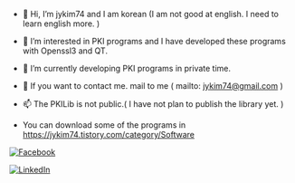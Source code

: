 - 👋 Hi, I’m jykim74 and I am korean (I am not good at english. I need to learn english more. )
- 👀 I’m interested in PKI programs and I have developed these programs with Openssl3 and QT.
- 🌱 I’m currently developing PKI programs in private time.
- 💞️ If you want to contact me. mail to me ( mailto: jykim74@gmail.com )
- 📫 The PKILib is not public.( I have not plan to publish the library yet. )

- You can download some of the programs in https://jykim74.tistory.com/category/Software

<!---
jykim74/jykim74 is a ✨ special ✨ repository because its `README.md` (this file) appears on your GitHub profile.
You can click the Preview link to take a look at your changes.
--->

<a href="https://www.facebook.com/jongyeob.kim.77" rel="nofollow"><img src="https://camo.githubusercontent.com/c9ad2c413c59e978b38f249755e08ae97a6411e0308c8865ca84a2f2fd00b022/68747470733a2f2f696d672e736869656c64732e696f2f62616467652f2d46616365626f6f6b2d3138373766323f7374796c653d726f756e642d737175617265266c6f676f3d66616365626f6f6b266c6f676f436f6c6f723d7768697465266c696e6b3d68747470733a2f2f7777772e66616365626f6f6b2e636f6d2f6a686e616d3838" alt="Facebook" data-canonical-src="https://img.shields.io/badge/-Facebook-1877f2?style=round-square&amp;logo=facebook&amp;logoColor=white&amp;link=https://www.facebook.com/jhnam88" style="max-width: 100%;"></a>

<a href="https://www.linkedin.com/in/jykim74" rel="nofollow"><img src="https://camo.githubusercontent.com/0088bf696824bf3b9a6517d8a600dbcb9c944d28abf92ef9bc651538d8853660/68747470733a2f2f696d672e736869656c64732e696f2f62616467652f2d4c696e6b6564496e2d3030373762353f7374796c653d726f756e642d737175617265266c6f676f3d6c696e6b6564696e266c6f676f436f6c6f723d7768697465266c696e6b3d68747470733a2f2f7777772e6c696e6b6564696e2e636f6d2f696e2f6a686e616d3838" alt="LinkedIn" data-canonical-src="https://img.shields.io/badge/-LinkedIn-0077b5?style=round-square&amp;logo=linkedin&amp;logoColor=white&amp;link=https://www.linkedin.com/in/jhnam88" style="max-width: 100%;"></a></p>


